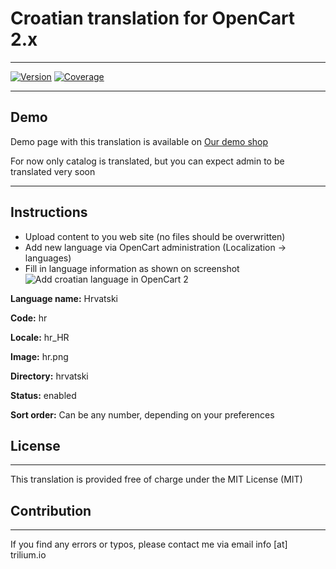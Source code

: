 # Croatian translation for OpenCart 2.x
----
[![Version](https://img.shields.io/badge/Version-0.1-green.svg?style=flat)](https://github.com/nrozic/OpenCart-2.0-x-Croatian-Translation)
[![Coverage](https://img.shields.io/badge/Coverage-50%-yellow.svg?style=flat)](http://demo.trilium.io/opencart2)

----
## Demo

Demo page with this translation is available on [Our demo shop](http://demo.trilium.io/opencart2)

For now only catalog is translated, but you can expect admin to be translated very soon

----
## Instructions

* Upload content to you web site (no files should be overwritten)
* Add new language via OpenCart administration (Localization -> languages)
* Fill in language information as shown on screenshot
![Add croatian language in OpenCart 2](http://demo.trilium.io/opencart2/oc2-croatian.png)


**Language name:** Hrvatski

**Code:** hr

**Locale:** hr_HR

**Image:** hr.png

**Directory:** hrvatski

**Status:** enabled

**Sort order:** Can be any number, depending on your preferences

## License
----
This translation is provided free of charge under the MIT License (MIT)

## Contribution
----
If you find any errors or typos, please contact me via email info [at] trilium.io
